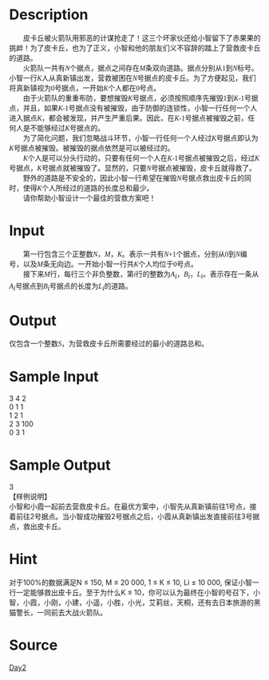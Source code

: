 
# Description

<div class="content"><p class="p0" style="margin-top: 0pt; margin-bottom: 0pt; text-indent: 21pt"><span style="font-size: 10.5pt; font-family: &#39;Times New Roman&#39;; mso-spacerun: &#39;yes&#39;">皮卡丘被火箭队用邪恶的计谋抢走了！这三个坏家伙还给小智留下了赤果果的挑衅！为了皮卡丘，也为了正义，小智和他的朋友们义不容辞的踏上了营救皮卡丘的道路。</span><span style="font-size: 10.5pt; font-family: &#39;Times New Roman&#39;; mso-spacerun: &#39;yes&#39;"><o:p></o:p></span></p>
<p class="p0" style="margin-top: 0pt; margin-bottom: 0pt; text-indent: 21pt"><span style="font-size: 10.5pt; font-family: &#39;Times New Roman&#39;; mso-spacerun: &#39;yes&#39;">火箭队一共有</span><span style="font-size: 10.5pt; font-style: italic; font-family: &#39;Times New Roman&#39;; mso-spacerun: &#39;yes&#39;">N</span><span style="font-size: 10.5pt; font-family: &#39;Times New Roman&#39;; mso-spacerun: &#39;yes&#39;">个据点，据点之间存在</span><span style="font-size: 10.5pt; font-style: italic; font-family: &#39;Times New Roman&#39;; mso-spacerun: &#39;yes&#39;">M</span><span style="font-size: 10.5pt; font-family: &#39;Times New Roman&#39;; mso-spacerun: &#39;yes&#39;">条双向道路。据点分别从<font face="Times New Roman">1</font><font face="宋体">到</font></span><span style="font-size: 10.5pt; font-style: italic; font-family: &#39;Times New Roman&#39;; mso-spacerun: &#39;yes&#39;">N</span><span style="font-size: 10.5pt; font-family: &#39;Times New Roman&#39;; mso-spacerun: &#39;yes&#39;">标号。小智一行</span><span style="font-size: 10.5pt; font-style: italic; font-family: &#39;Times New Roman&#39;; mso-spacerun: &#39;yes&#39;">K</span><span style="font-size: 10.5pt; font-family: &#39;Times New Roman&#39;; mso-spacerun: &#39;yes&#39;">人从真新镇出发，营救被困在</span><span style="font-size: 10.5pt; font-style: italic; font-family: &#39;Times New Roman&#39;; mso-spacerun: &#39;yes&#39;">N</span><span style="font-size: 10.5pt; font-family: &#39;Times New Roman&#39;; mso-spacerun: &#39;yes&#39;">号据点的皮卡丘。为了方便起见，我们将真新镇视为<font face="Times New Roman">0</font><font face="宋体">号据点，一开始</font></span><span style="font-size: 10.5pt; font-style: italic; font-family: &#39;Times New Roman&#39;; mso-spacerun: &#39;yes&#39;">K</span><span style="font-size: 10.5pt; font-family: &#39;Times New Roman&#39;; mso-spacerun: &#39;yes&#39;">个人都在<font face="Times New Roman">0</font><font face="宋体">号点。</font></span><span style="font-size: 10.5pt; font-family: &#39;Times New Roman&#39;; mso-spacerun: &#39;yes&#39;"><o:p></o:p></span></p>
<p class="p0" style="margin-top: 0pt; margin-bottom: 0pt; text-indent: 21pt"><span style="font-size: 10.5pt; font-family: &#39;Times New Roman&#39;; mso-spacerun: &#39;yes&#39;">由于火箭队的重重布防，要想摧毁</span><span style="font-size: 10.5pt; font-style: italic; font-family: &#39;Times New Roman&#39;; mso-spacerun: &#39;yes&#39;">K</span><span style="font-size: 10.5pt; font-family: &#39;Times New Roman&#39;; mso-spacerun: &#39;yes&#39;">号据点，必须按照顺序先摧毁<font face="Times New Roman">1</font><font face="宋体">到</font></span><span style="font-size: 10.5pt; font-style: italic; font-family: &#39;Times New Roman&#39;; mso-spacerun: &#39;yes&#39;">K</span><span style="font-size: 10.5pt; font-family: &#39;Times New Roman&#39;; mso-spacerun: &#39;yes&#39;">-1<font face="宋体">号据点，并且，如果</font></span><span style="font-size: 10.5pt; font-style: italic; font-family: &#39;Times New Roman&#39;; mso-spacerun: &#39;yes&#39;">K</span><span style="font-size: 10.5pt; font-family: &#39;Times New Roman&#39;; mso-spacerun: &#39;yes&#39;">-1<font face="宋体">号据点没有被摧毁，由于防御的连锁性，小智一行任何一个人进入据点</font></span><span style="font-size: 10.5pt; font-style: italic; font-family: &#39;Times New Roman&#39;; mso-spacerun: &#39;yes&#39;">K</span><span style="font-size: 10.5pt; font-family: &#39;Times New Roman&#39;; mso-spacerun: &#39;yes&#39;">，都会被发现，并产生严重后果。因此，在</span><span style="font-size: 10.5pt; font-style: italic; font-family: &#39;Times New Roman&#39;; mso-spacerun: &#39;yes&#39;">K</span><span style="font-size: 10.5pt; font-family: &#39;Times New Roman&#39;; mso-spacerun: &#39;yes&#39;">-1<font face="宋体">号据点被摧毁之前，任何人是不能够经过</font></span><span style="font-size: 10.5pt; font-style: italic; font-family: &#39;Times New Roman&#39;; mso-spacerun: &#39;yes&#39;">K</span><span style="font-size: 10.5pt; font-family: &#39;Times New Roman&#39;; mso-spacerun: &#39;yes&#39;">号据点的。</span><span style="font-size: 10.5pt; font-family: &#39;Times New Roman&#39;; mso-spacerun: &#39;yes&#39;"><o:p></o:p></span></p>
<p class="p0" style="margin-top: 0pt; margin-bottom: 0pt; text-indent: 21pt"><span style="font-size: 10.5pt; font-family: &#39;Times New Roman&#39;; mso-spacerun: &#39;yes&#39;">为了简化问题，我们忽略战斗环节，小智一行任何一个人经过</span><span style="font-size: 10.5pt; font-style: italic; font-family: &#39;Times New Roman&#39;; mso-spacerun: &#39;yes&#39;">K</span><span style="font-size: 10.5pt; font-family: &#39;Times New Roman&#39;; mso-spacerun: &#39;yes&#39;">号据点即认为</span><span style="font-size: 10.5pt; font-style: italic; font-family: &#39;Times New Roman&#39;; mso-spacerun: &#39;yes&#39;">K</span><span style="font-size: 10.5pt; font-family: &#39;Times New Roman&#39;; mso-spacerun: &#39;yes&#39;">号据点被摧毁。被摧毁的据点依然是可以被经过的。</span><span style="font-size: 10.5pt; font-family: &#39;Times New Roman&#39;; mso-spacerun: &#39;yes&#39;"><o:p></o:p></span></p>
<p class="p0" style="margin-top: 0pt; margin-bottom: 0pt; text-indent: 21pt"><span style="font-size: 10.5pt; font-style: italic; font-family: &#39;Times New Roman&#39;; mso-spacerun: &#39;yes&#39;">K</span><span style="font-size: 10.5pt; font-family: &#39;Times New Roman&#39;; mso-spacerun: &#39;yes&#39;">个人是可以分头行动的，只要有任何一个人在</span><span style="font-size: 10.5pt; font-style: italic; font-family: &#39;Times New Roman&#39;; mso-spacerun: &#39;yes&#39;">K</span><span style="font-size: 10.5pt; font-family: &#39;Times New Roman&#39;; mso-spacerun: &#39;yes&#39;">-1<font face="宋体">号据点被摧毁之后，经过</font></span><span style="font-size: 10.5pt; font-style: italic; font-family: &#39;Times New Roman&#39;; mso-spacerun: &#39;yes&#39;">K</span><span style="font-size: 10.5pt; font-family: &#39;Times New Roman&#39;; mso-spacerun: &#39;yes&#39;">号据点，</span><span style="font-size: 10.5pt; font-style: italic; font-family: &#39;Times New Roman&#39;; mso-spacerun: &#39;yes&#39;">K</span><span style="font-size: 10.5pt; font-family: &#39;Times New Roman&#39;; mso-spacerun: &#39;yes&#39;">号据点就被摧毁了。显然的，只要</span><span style="font-size: 10.5pt; font-style: italic; font-family: &#39;Times New Roman&#39;; mso-spacerun: &#39;yes&#39;">N</span><span style="font-size: 10.5pt; font-family: &#39;Times New Roman&#39;; mso-spacerun: &#39;yes&#39;">号据点被摧毁，皮卡丘就得救了。</span><span style="font-size: 10.5pt; font-family: &#39;Times New Roman&#39;; mso-spacerun: &#39;yes&#39;"><o:p></o:p></span></p>
<p class="p0" style="margin-top: 0pt; margin-bottom: 0pt; text-indent: 21pt"><span style="font-size: 10.5pt; font-family: &#39;Times New Roman&#39;; mso-spacerun: &#39;yes&#39;">野外的道路是不安全的，因此小智一行希望在摧毁</span><span style="font-size: 10.5pt; font-style: italic; font-family: &#39;Times New Roman&#39;; mso-spacerun: &#39;yes&#39;">N</span><span style="font-size: 10.5pt; font-family: &#39;Times New Roman&#39;; mso-spacerun: &#39;yes&#39;">号据点救出皮卡丘的同时，使得</span><span style="font-size: 10.5pt; font-style: italic; font-family: &#39;Times New Roman&#39;; mso-spacerun: &#39;yes&#39;">K</span><span style="font-size: 10.5pt; font-family: &#39;Times New Roman&#39;; mso-spacerun: &#39;yes&#39;">个人所经过的道路的长度总和最少。</span><span style="font-size: 10.5pt; font-family: &#39;Times New Roman&#39;; mso-spacerun: &#39;yes&#39;"><o:p></o:p></span></p>
<p class="p0" style="margin-top: 0pt; margin-bottom: 0pt; text-indent: 21pt"><span style="font-size: 10.5pt; font-family: &#39;Times New Roman&#39;; mso-spacerun: &#39;yes&#39;">请你帮助小智设计一个最佳的营救方案吧！</span><span style="font-size: 10.5pt; font-family: &#39;Times New Roman&#39;; mso-spacerun: &#39;yes&#39;"><o:p></o:p></span></p>
<p class="p0" style="margin-top: 0pt; margin-bottom: 0pt"><span style="font-size: 10.5pt; font-family: &#39;Times New Roman&#39;; mso-spacerun: &#39;yes&#39;"><o:p></o:p></span></p>
<!--EndFragment--></div>

# Input

<div class="content"><p class="p0" style="margin-top: 0pt; margin-bottom: 0pt; text-indent: 21pt"><span style="font-size: 10.5pt; font-family: &#39;Times New Roman&#39;; mso-spacerun: &#39;yes&#39;">第一行</span><span style="font-size: 10.5pt; font-family: &#39;宋体&#39;; mso-spacerun: &#39;yes&#39;">包含</span><span style="font-size: 10.5pt; font-family: &#39;Times New Roman&#39;; mso-spacerun: &#39;yes&#39;">三个正整数</span><span style="font-size: 10.5pt; font-style: italic; font-family: &#39;Times New Roman&#39;; mso-spacerun: &#39;yes&#39;">N</span><span style="font-size: 10.5pt; font-family: &#39;Times New Roman&#39;; mso-spacerun: &#39;yes&#39;">，</span><span style="font-size: 10.5pt; font-style: italic; font-family: &#39;Times New Roman&#39;; mso-spacerun: &#39;yes&#39;">M</span><span style="font-size: 10.5pt; font-family: &#39;Times New Roman&#39;; mso-spacerun: &#39;yes&#39;">，</span><span style="font-size: 10.5pt; font-style: italic; font-family: &#39;Times New Roman&#39;; mso-spacerun: &#39;yes&#39;">K</span><span style="font-size: 10.5pt; font-family: &#39;Times New Roman&#39;; mso-spacerun: &#39;yes&#39;">。表示一共有</span><span style="font-size: 10.5pt; font-style: italic; font-family: &#39;Times New Roman&#39;; mso-spacerun: &#39;yes&#39;">N</span><span style="font-size: 10.5pt; font-family: &#39;Times New Roman&#39;; mso-spacerun: &#39;yes&#39;">+1<font face="宋体">个据点，分别从</font><font face="Times New Roman">0</font><font face="宋体">到</font></span><span style="font-size: 10.5pt; font-style: italic; font-family: &#39;Times New Roman&#39;; mso-spacerun: &#39;yes&#39;">N</span><span style="font-size: 10.5pt; font-family: &#39;Times New Roman&#39;; mso-spacerun: &#39;yes&#39;">编号，以及</span><span style="font-size: 10.5pt; font-style: italic; font-family: &#39;Times New Roman&#39;; mso-spacerun: &#39;yes&#39;">M</span><span style="font-size: 10.5pt; font-family: &#39;Times New Roman&#39;; mso-spacerun: &#39;yes&#39;">条无向边。一开始小智一行共</span><span style="font-size: 10.5pt; font-style: italic; font-family: &#39;Times New Roman&#39;; mso-spacerun: &#39;yes&#39;">K</span><span style="font-size: 10.5pt; font-family: &#39;Times New Roman&#39;; mso-spacerun: &#39;yes&#39;">个人均位于<font face="Times New Roman">0</font><font face="宋体">号点。 </font></span><span style="font-size: 10.5pt; font-family: &#39;Times New Roman&#39;; mso-spacerun: &#39;yes&#39;"><o:p></o:p></span></p>
<p class="p0" style="margin-top: 0pt; margin-bottom: 0pt; text-indent: 21pt"><span style="font-size: 10.5pt; font-family: &#39;Times New Roman&#39;; mso-spacerun: &#39;yes&#39;">接下来</span><span style="font-size: 10.5pt; font-style: italic; font-family: &#39;Times New Roman&#39;; mso-spacerun: &#39;yes&#39;">M</span><span style="font-size: 10.5pt; font-family: &#39;Times New Roman&#39;; mso-spacerun: &#39;yes&#39;">行，每行三个非负整数，第</span><span style="font-size: 10.5pt; font-style: italic; font-family: &#39;Times New Roman&#39;; mso-spacerun: &#39;yes&#39;">i</span><span style="font-size: 10.5pt; font-family: &#39;Times New Roman&#39;; mso-spacerun: &#39;yes&#39;">行的整数为</span><span style="font-size: 10.5pt; font-style: italic; font-family: &#39;Times New Roman&#39;; mso-spacerun: &#39;yes&#39;">A</span><span style="font-size: 10.5pt; vertical-align: sub; font-style: italic; font-family: &#39;Times New Roman&#39;; mso-spacerun: &#39;yes&#39;">i</span><span style="font-size: 10.5pt; font-family: &#39;Times New Roman&#39;; mso-spacerun: &#39;yes&#39;">，</span><span style="font-size: 10.5pt; font-style: italic; font-family: &#39;Times New Roman&#39;; mso-spacerun: &#39;yes&#39;">B</span><span style="font-size: 10.5pt; vertical-align: sub; font-style: italic; font-family: &#39;Times New Roman&#39;; mso-spacerun: &#39;yes&#39;">i</span><span style="font-size: 10.5pt; font-family: &#39;Times New Roman&#39;; mso-spacerun: &#39;yes&#39;">，</span><span style="font-size: 10.5pt; font-style: italic; font-family: &#39;Times New Roman&#39;; mso-spacerun: &#39;yes&#39;">L</span><span style="font-size: 10.5pt; vertical-align: sub; font-style: italic; font-family: &#39;Times New Roman&#39;; mso-spacerun: &#39;yes&#39;">i</span><span style="font-size: 10.5pt; font-family: &#39;Times New Roman&#39;; mso-spacerun: &#39;yes&#39;">。表示存在一条从</span><span style="font-size: 10.5pt; font-style: italic; font-family: &#39;Times New Roman&#39;; mso-spacerun: &#39;yes&#39;">A</span><span style="font-size: 10.5pt; vertical-align: sub; font-style: italic; font-family: &#39;Times New Roman&#39;; mso-spacerun: &#39;yes&#39;">i</span><span style="font-size: 10.5pt; font-family: &#39;Times New Roman&#39;; mso-spacerun: &#39;yes&#39;">号据点到</span><span style="font-size: 10.5pt; font-style: italic; font-family: &#39;Times New Roman&#39;; mso-spacerun: &#39;yes&#39;">B</span><span style="font-size: 10.5pt; vertical-align: sub; font-style: italic; font-family: &#39;Times New Roman&#39;; mso-spacerun: &#39;yes&#39;">i</span><span style="font-size: 10.5pt; font-family: &#39;Times New Roman&#39;; mso-spacerun: &#39;yes&#39;">号据点的长度为</span><span style="font-size: 10.5pt; font-style: italic; font-family: &#39;Times New Roman&#39;; mso-spacerun: &#39;yes&#39;">L</span><span style="font-size: 10.5pt; vertical-align: sub; font-style: italic; font-family: &#39;Times New Roman&#39;; mso-spacerun: &#39;yes&#39;">i</span><span style="font-size: 10.5pt; font-family: &#39;Times New Roman&#39;; mso-spacerun: &#39;yes&#39;">的道路。</span><span style="font-size: 10.5pt; font-family: &#39;Times New Roman&#39;; mso-spacerun: &#39;yes&#39;"><o:p></o:p></span></p></div>

# Output

<div class="content"><p class="p20" style="margin-top: 0pt; margin-bottom: 0pt"><span style="font-size: 10.5pt; font-family: &#39;宋体&#39;; mso-spacerun: &#39;yes&#39;"><font face="宋体">仅包含一个整数</font></span><span style="font-size: 10.5pt; font-style: italic; font-family: &#39;宋体&#39;; mso-spacerun: &#39;yes&#39;">S</span><span style="font-size: 10.5pt; font-family: &#39;宋体&#39;; mso-spacerun: &#39;yes&#39;">，为营救皮卡丘所需要经过的最小的道路总和。</span><span style="font-size: 10.5pt; font-family: &#39;Times New Roman&#39;; mso-spacerun: &#39;yes&#39;"><o:p></o:p></span></p></div>

# Sample Input

<div class="content"><span class="sampledata">3 4 2<br/>
0 1 1<br/>
1 2 1<br/>
2 3 100<br/>
0 3 1</span></div>

# Sample Output

<div class="content"><span class="sampledata">3<br/>
【样例说明】<br/>
小智和小霞一起前去营救皮卡丘。在最优方案中，小智先从真新镇前往1号点，接着前往2号据点。当小智成功摧毁2号据点之后，小霞从真新镇出发直接前往3号据点，救出皮卡丘。</span></div>

# Hint

<div class="content"><p></p><p>对于100%的数据满足N ≤ 150, M ≤ 20 000, 1 ≤ K ≤ 10, Li ≤ 10 000, 保证小智一行一定能够救出皮卡丘。至于为什么K ≤ 10，你可以认为最终在小智的号召下，小智，小霞，小刚，小建，小遥，小胜，小光，艾莉丝，天桐，还有去日本旅游的黑猫警长，一同前去大战火箭队。</p><p></p></div>

# Source

<div class="content"><p><a href="problemset.php?search=Day2">Day2</a></p></div>

